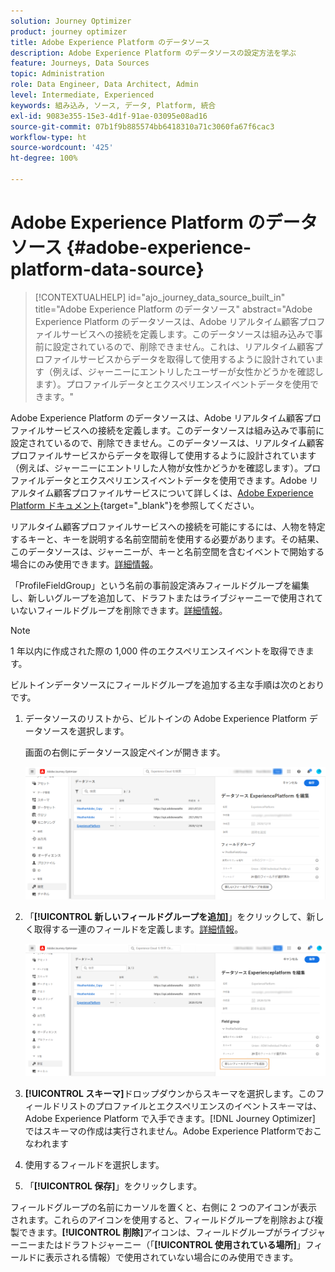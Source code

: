 ```yaml
---
solution: Journey Optimizer
product: journey optimizer
title: Adobe Experience Platform のデータソース
description: Adobe Experience Platform のデータソースの設定方法を学ぶ
feature: Journeys, Data Sources
topic: Administration
role: Data Engineer, Data Architect, Admin
level: Intermediate, Experienced
keywords: 組み込み, ソース, データ, Platform, 統合
exl-id: 9083e355-15e3-4d1f-91ae-03095e08ad16
source-git-commit: 07b1f9b885574bb6418310a71c3060fa67f6cac3
workflow-type: ht
source-wordcount: '425'
ht-degree: 100%

---
```


# Adobe Experience Platform のデータソース {#adobe-experience-platform-data-source}

>[!CONTEXTUALHELP]
>id="ajo_journey_data_source_built_in"
>title="Adobe Experience Platform のデータソース"
>abstract="Adobe Experience Platform のデータソースは、Adobe リアルタイム顧客プロファイルサービスへの接続を定義します。このデータソースは組み込みで事前に設定されているので、削除できません。これは、リアルタイム顧客プロファイルサービスからデータを取得して使用するように設計されています（例えば、ジャーニーにエントリしたユーザーが女性かどうかを確認します）。プロファイルデータとエクスペリエンスイベントデータを使用できます。"

Adobe Experience Platform のデータソースは、Adobe リアルタイム顧客プロファイルサービスへの接続を定義します。このデータソースは組み込みで事前に設定されているので、削除できません。このデータソースは、リアルタイム顧客プロファイルサービスからデータを取得して使用するように設計されています（例えば、ジャーニーにエントリした人物が女性かどうかを確認します）。プロファイルデータとエクスペリエンスイベントデータを使用できます。Adobe リアルタイム顧客プロファイルサービスについて詳しくは、[Adobe Experience Platform ドキュメント](https://experienceleague.adobe.com/docs/experience-platform/profile/home.html?lang=ja){target="_blank"}を参照してください。


リアルタイム顧客プロファイルサービスへの接続を可能にするには、人物を特定するキーと、キーを説明する名前空間前を使用する必要があります。その結果、このデータソースは、ジャーニーが、キーと名前空間を含むイベントで開始する場合にのみ使用できます。[詳細情報](../building-journeys/journey.md)。

「ProfileFieldGroup」という名前の事前設定済みフィールドグループを編集し、新しいグループを追加して、ドラフトまたはライブジャーニーで使用されていないフィールドグループを削除できます。[詳細情報](../datasource/configure-data-sources.md#define-field-groups)。


>[!NOTE]
>
>1 年以内に作成された際の 1,000 件のエクスペリエンスイベントを取得できます。

ビルトインデータソースにフィールドグループを追加する主な手順は次のとおりです。

1. データソースのリストから、ビルトインの Adobe Experience Platform データソースを選択します。

   画面の右側にデータソース設定ペインが開きます。


   ![](assets/journey23.png)

1. 「**[!UICONTROL 新しいフィールドグループを追加]**」をクリックして、新しく取得する一連のフィールドを定義します。[詳細情報](../datasource/configure-data-sources.md#define-field-groups)。

   ![](assets/journey24.png)

1. **[!UICONTROL スキーマ]**&#x200B;ドロップダウンからスキーマを選択します。このフィールドリストのプロファイルとエクスペリエンスのイベントスキーマは、Adobe Experience Platform で入手できます。[!DNL Journey Optimizer] ではスキーマの作成は実行されません。Adobe Experience Platformでおこなわれます
1. 使用するフィールドを選択します。
1. 「**[!UICONTROL 保存]**」をクリックします。

フィールドグループの名前にカーソルを置くと、右側に 2 つのアイコンが表示されます。これらのアイコンを使用すると、フィールドグループを削除および複製できます。**[!UICONTROL 削除]**&#x200B;アイコンは、フィールドグループがライブジャーニーまたはドラフトジャーニー（「**[!UICONTROL 使用されている場所]**」フィールドに表示される情報）で使用されていない場合にのみ使用できます。
